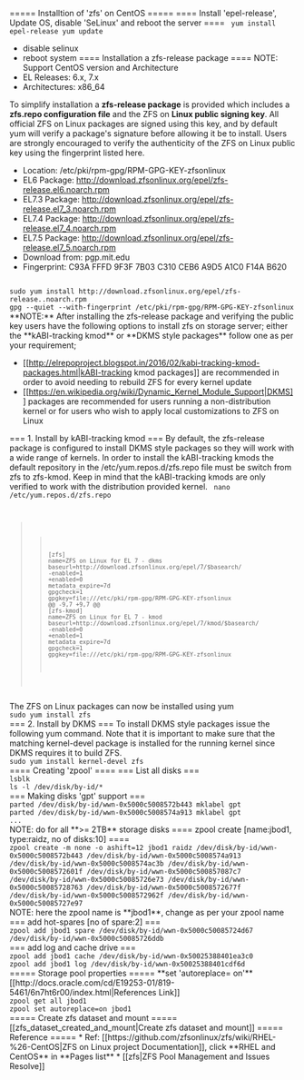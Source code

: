 ===== Installtion of 'zfs' on CentOS =====
==== Install 'epel-release', Update OS, disable 'SeLinux' and reboot the server ====
<code>
yum install epel-release
yum update
</code>
  * disable selinux
  * reboot system
==== Installation a zfs-release package ====
NOTE: Support CentOS version and Architecture
  * EL Releases: 6.x, 7.x
  * Architectures: x86_64

To simplify installation a **zfs-release package** is provided which includes a **zfs.repo configuration file** and the ZFS on **Linux public signing key**. All official ZFS on Linux packages are signed using this key, and by default yum will verify a package's signature before allowing it be to install. Users are strongly encouraged to verify the authenticity of the ZFS on Linux public key using the fingerprint listed here.

  * Location: /etc/pki/rpm-gpg/RPM-GPG-KEY-zfsonlinux
  * EL6 Package: http://download.zfsonlinux.org/epel/zfs-release.el6.noarch.rpm
  * EL7.3 Package: http://download.zfsonlinux.org/epel/zfs-release.el7_3.noarch.rpm
  * EL7.4 Package: http://download.zfsonlinux.org/epel/zfs-release.el7_4.noarch.rpm
  * EL7.5 Package: http://download.zfsonlinux.org/epel/zfs-release.el7_5.noarch.rpm
  * Download from: pgp.mit.edu
  * Fingerprint: C93A FFFD 9F3F 7B03 C310 CEB6 A9D5 A1C0 F14A B620

<code>
sudo yum install http://download.zfsonlinux.org/epel/zfs-release.<dist>.noarch.rpm
gpg --quiet --with-fingerprint /etc/pki/rpm-gpg/RPM-GPG-KEY-zfsonlinux
</code>
**<color #ed1c24>NOTE:</color>** After installing the zfs-release package and verifying the public key users have the following options to install zfs on storage server; either the **kABI-tracking kmod** or **DKMS style packages** follow one as per your requirement;

  - [[http://elrepoproject.blogspot.in/2016/02/kabi-tracking-kmod-packages.html|kABI-tracking kmod packages]] are recommended in order to avoid needing to rebuild ZFS for every kernel update
  - [[https://en.wikipedia.org/wiki/Dynamic_Kernel_Module_Support|DKMS]] packages are recommended for users running a non-distribution kernel or for users who wish to apply local customizations to ZFS on Linux

=== 1. Install by kABI-tracking kmod ===
By default, the zfs-release package is configured to install DKMS style packages so they will work with a wide range of kernels. In order to install the kABI-tracking kmods the default repository in the /etc/yum.repos.d/zfs.repo file must be switch from zfs to zfs-kmod. Keep in mind that the kABI-tracking kmods are only verified to work with the distribution provided kernel.
<code>
nano /etc/yum.repos.d/zfs.repo

>>     [zfs]
>>     name=ZFS on Linux for EL 7 - dkms
>>     baseurl=http://download.zfsonlinux.org/epel/7/$basearch/
>>     -enabled=1
>>     +enabled=0
>>     metadata_expire=7d
>>     gpgcheck=1
>>     gpgkey=file:///etc/pki/rpm-gpg/RPM-GPG-KEY-zfsonlinux
>>     @@ -9,7 +9,7 @@
>>     [zfs-kmod]
>>     name=ZFS on Linux for EL 7 - kmod
>>     baseurl=http://download.zfsonlinux.org/epel/7/kmod/$basearch/
>>     -enabled=0
>>     +enabled=1
>>     metadata_expire=7d
>>     gpgcheck=1
>>     gpgkey=file:///etc/pki/rpm-gpg/RPM-GPG-KEY-zfsonlinux
</code>
The ZFS on Linux packages can now be installed using yum
<code>
sudo yum install zfs
</code>
=== 2. Install by DKMS ===
To install DKMS style packages issue the following yum command. Note that it is important to make sure that the matching kernel-devel package is installed for the running kernel since DKMS requires it to build ZFS.
<code>
sudo yum install kernel-devel zfs
</code>
==== Creating 'zpool' ====
=== List all disks ===
<code>
lsblk
ls -l /dev/disk/by-id/*
</code>
=== Making disks 'gpt' support ===
<code>
parted /dev/disk/by-id/wwn-0x5000c5008572b443 mklabel gpt
parted /dev/disk/by-id/wwn-0x5000c5008574a913 mklabel gpt
...
</code>
NOTE: do for all **>= 2TB** storage disks
==== zpool create [name:jbod1, type:raidz, no of disks:10] ====
<code>
zpool create -m none -o ashift=12 jbod1 raidz /dev/disk/by-id/wwn-0x5000c5008572b443 /dev/disk/by-id/wwn-0x5000c5008574a913 /dev/disk/by-id/wwn-0x5000c5008574ac3b /dev/disk/by-id/wwn-0x5000c5008572601f /dev/disk/by-id/wwn-0x5000c500857087c7 /dev/disk/by-id/wwn-0x5000c50085726e73 /dev/disk/by-id/wwn-0x5000c50085728763 /dev/disk/by-id/wwn-0x5000c5008572677f /dev/disk/by-id/wwn-0x5000c5008572962f /dev/disk/by-id/wwn-0x5000c50085727e97
</code>
NOTE: here the zpool name is **jbod1**, change as per your zpool name
=== add hot-spares [no of spare:2] ===
<code>
zpool add jbod1 spare /dev/disk/by-id/wwn-0x5000c50085724d67 /dev/disk/by-id/wwn-0x5000c50085726ddb
</code>
=== add log and cache drive ===
<code>
zpool add jbod1 cache /dev/disk/by-id/wwn-0x50025388401ea3c0
zpool add jbod1 log /dev/disk/by-id/wwn-0x50025388401cdf6d
</code>
===== Storage pool properties =====
**set 'autoreplace= on'** [[http://docs.oracle.com/cd/E19253-01/819-5461/6n7ht6r00/index.html|References Link]]
<code>
zpool get all jbod1
zpool set autoreplace=on jbod1
</code>
===== Create zfs dataset and mount =====
[[zfs_dataset_created_and_mount|Create zfs dataset and mount]]
===== Reference =====
  * Ref: [[https://github.com/zfsonlinux/zfs/wiki/RHEL-%26-CentOS|ZFS on Linux project Documentation]], click **RHEL and CentOS** in **Pages list**
  * [[zfs|ZFS Pool Management and Issues Resolve]]